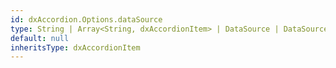 ```yaml
---
id: dxAccordion.Options.dataSource
type: String | Array<String, dxAccordionItem> | DataSource | DataSource_Options
default: null
inheritsType: dxAccordionItem
---
```

